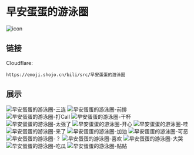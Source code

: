 # 早安蛋蛋的游泳圈
![icon](https://emoji.shojo.cn/bili/src/早安蛋蛋的游泳圈/icon.png)
## 链接
Cloudflare:
```
https://emoji.shojo.cn/bili/src/早安蛋蛋的游泳圈
```
## 展示
![早安蛋蛋的游泳圈-三连](https://emoji.shojo.cn/bili/src/早安蛋蛋的游泳圈/早安蛋蛋的游泳圈-三连.png)
![早安蛋蛋的游泳圈-前排](https://emoji.shojo.cn/bili/src/早安蛋蛋的游泳圈/早安蛋蛋的游泳圈-前排.png)
![早安蛋蛋的游泳圈-打Call](https://emoji.shojo.cn/bili/src/早安蛋蛋的游泳圈/早安蛋蛋的游泳圈-打Call.png)
![早安蛋蛋的游泳圈-干杯](https://emoji.shojo.cn/bili/src/早安蛋蛋的游泳圈/早安蛋蛋的游泳圈-干杯.png)
![早安蛋蛋的游泳圈-太强了](https://emoji.shojo.cn/bili/src/早安蛋蛋的游泳圈/早安蛋蛋的游泳圈-太强了.png)
![早安蛋蛋的游泳圈-开心](https://emoji.shojo.cn/bili/src/早安蛋蛋的游泳圈/早安蛋蛋的游泳圈-开心.png)
![早安蛋蛋的游泳圈-哇](https://emoji.shojo.cn/bili/src/早安蛋蛋的游泳圈/早安蛋蛋的游泳圈-哇.png)
![早安蛋蛋的游泳圈-来了](https://emoji.shojo.cn/bili/src/早安蛋蛋的游泳圈/早安蛋蛋的游泳圈-来了.png)
![早安蛋蛋的游泳圈-加油](https://emoji.shojo.cn/bili/src/早安蛋蛋的游泳圈/早安蛋蛋的游泳圈-加油.png)
![早安蛋蛋的游泳圈-可恶](https://emoji.shojo.cn/bili/src/早安蛋蛋的游泳圈/早安蛋蛋的游泳圈-可恶.png)
![早安蛋蛋的游泳圈-？](https://emoji.shojo.cn/bili/src/早安蛋蛋的游泳圈/早安蛋蛋的游泳圈-？.png)
![早安蛋蛋的游泳圈-喜欢](https://emoji.shojo.cn/bili/src/早安蛋蛋的游泳圈/早安蛋蛋的游泳圈-喜欢.png)
![早安蛋蛋的游泳圈-大哭](https://emoji.shojo.cn/bili/src/早安蛋蛋的游泳圈/早安蛋蛋的游泳圈-大哭.png)
![早安蛋蛋的游泳圈-吃瓜](https://emoji.shojo.cn/bili/src/早安蛋蛋的游泳圈/早安蛋蛋的游泳圈-吃瓜.png)
![早安蛋蛋的游泳圈-贴贴](https://emoji.shojo.cn/bili/src/早安蛋蛋的游泳圈/早安蛋蛋的游泳圈-贴贴.png)
